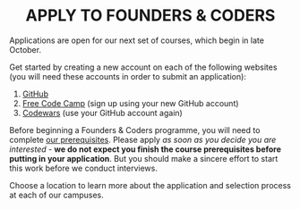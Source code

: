 <h1 align='center'>APPLY TO FOUNDERS & CODERS</h1>

Applications are open for our next set of courses, which begin in late October.

Get started by creating a new account on each of the following websites (you will need these accounts in order to submit an application):

1. [GitHub](https://github.com/)
2. [Free Code Camp](https://www.freecodecamp.com/) (sign up using your new GitHub account)
3. [Codewars](https://www.codewars.com/) (use your GitHub account again)

Before beginning a Founders & Coders programme, you will need to complete [our prerequisites](./prerequisites). Please apply _as soon as you decide you are interested_ - **we do not expect you finish the course prerequisites before putting in your application**. But you should make a sincere effort to start this work before we conduct interviews.

Choose a location to learn more about the application and selection process at each of our campuses.
